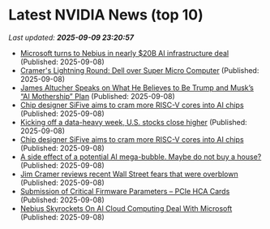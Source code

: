 # Latest NVIDIA News (top 10)
_Last updated: **2025-09-09 23:20:57**_

- [Microsoft turns to Nebius in nearly $20B AI infrastructure deal](https://siliconangle.com/2025/09/08/microsoft-turns-nebius-nearly-20b-ai-infrastructure-deal/) (Published: 2025-09-08)
- [Cramer's Lightning Round: Dell over Super Micro Computer](https://www.cnbc.com/2025/09/08/cramers-lightning-round-dell-over-super-micro-computer.html) (Published: 2025-09-08)
- [James Altucher Speaks on What He Believes to Be Trump and Musk’s “AI Mothership” Plan](https://www.globenewswire.com/news-release/2025/09/08/3146536/0/en/James-Altucher-Speaks-on-What-He-Believes-to-Be-Trump-and-Musk-s-AI-Mothership-Plan.html) (Published: 2025-09-08)
- [Chip designer SiFive aims to cram more RISC-V cores into AI chips](https://biztoc.com/x/4a66fb3326a5cdf6) (Published: 2025-09-08)
- [Kicking off a data-heavy week, U.S. stocks close higher](https://www.thestar.com.my/news/world/2025/09/09/kicking-off-a-data-heavy-week-us-stocks-close-higher) (Published: 2025-09-08)
- [Chip designer SiFive aims to cram more RISC-V cores into AI chips](https://www.theregister.com/2025/09/08/sifive_ai_cpu_cores/) (Published: 2025-09-08)
- [A side effect of a potential AI mega-bubble. Maybe do not buy a house?](https://www.positech.co.uk/cliffsblog/2025/09/08/a-side-effect-of-a-potential-ai-mega-bubble-maybe-do-not-buy-a-house/) (Published: 2025-09-08)
- [Jim Cramer reviews recent Wall Street fears that were overblown](https://www.cnbc.com/2025/09/08/jim-cramer-reviews-recent-wall-street-fears-that-were-overblown.html) (Published: 2025-09-08)
- [Submission of Critical Firmware Parameters – PCIe HCA Cards](https://seclists.org/fulldisclosure/2025/Sep/34) (Published: 2025-09-08)
- [Nebius Skyrockets On AI Cloud Computing Deal With Microsoft](https://biztoc.com/x/27306e7081384005) (Published: 2025-09-08)
